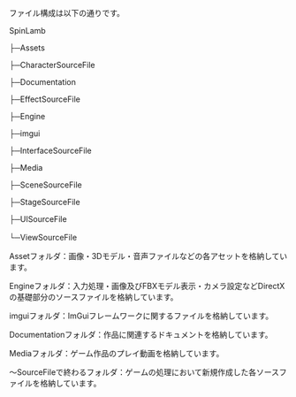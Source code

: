 ファイル構成は以下の通りです。

SpinLamb


├─Assets


├─CharacterSourceFile


├─Documentation


├─EffectSourceFile


├─Engine


├─imgui


├─InterfaceSourceFile


├─Media


├─SceneSourceFile


├─StageSourceFile


├─UISourceFile


└─ViewSourceFile　


Assetフォルダ：画像・3Dモデル・音声ファイルなどの各アセットを格納しています。

Engineフォルダ：入力処理・画像及びFBXモデル表示・カメラ設定などDirectXの基礎部分のソースファイルを格納しています。

imguiフォルダ：ImGuiフレームワークに関するファイルを格納しています。

Documentationフォルダ：作品に関連するドキュメントを格納しています。

Mediaフォルダ：ゲーム作品のプレイ動画を格納しています。

～SourceFileで終わるフォルダ：ゲームの処理において新規作成した各ソースファイルを格納しています。



